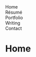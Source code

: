 <script src="https://code.jquery.com/jquery-3.2.1.min.js"></script>
<script src="/assets/js/menu-nav.js"></script>

<div id="site-menu" class="site-menu">
  <div id="site-menu-button-containter-home" class="site-menu-button-container">
    <div id="site-menu-button-home" class="site-menu-button disabled">
      <span class="site-menu-button-text">Home</span>
    </div>
  </div>
  <div id="site-menu-button-container-resume" class="site-menu-button-container">
    <div id="site-menu-button-resume" class="site-menu-button">
      <span class="site-menu-button-text">R&#233;sum&#233;</span>
    </div>
  </div>
  <div id="site-menu-button-container-portfolio" class="site-menu-button-container">
    <div id="site-menu-button-portfolio" class="site-menu-button">
      <span class="site-menu-button-text">Portfolio</span>
    </div>
  </div>
  <div id="site-menu-button-container-writing" class="site-menu-button-container">
    <div id="site-menu-button-writing" class="site-menu-button">
      <span class="site-menu-button-text">Writing</span>
    </div>
  </div>
  <div id="site-menu-button-container-contact" class="site-menu-button-container">
    <div id="site-menu-button-contact" class="site-menu-button">
      <span class="site-menu-button-text">Contact</span>
    </div>
  </div>
</div>

# Home #
